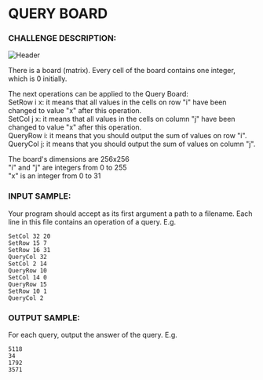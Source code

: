 # QUERY BOARD

### CHALLENGE DESCRIPTION:

![Header](http://i.imgur.com/7OUyCT2.png)

There is a board (matrix). Every cell of the board contains one integer, which is 0 initially. 

The next operations can be applied to the Query Board:  
SetRow i x: it means that all values in the cells on row "i" have been changed to value "x" after this operation.  
SetCol j x: it means that all values in the cells on column "j" have been changed to value "x" after this operation.  
QueryRow i: it means that you should output the sum of values on row "i".  
QueryCol j: it means that you should output the sum of values on column "j". 

The board's dimensions are 256x256  
"i" and "j" are integers from 0 to 255  
"x" is an integer from 0 to 31 

### INPUT SAMPLE:

Your program should accept as its first argument a path to a filename. Each line in this file contains an operation of a query. E.g.

```
SetCol 32 20
SetRow 15 7
SetRow 16 31
QueryCol 32
SetCol 2 14
QueryRow 10
SetCol 14 0
QueryRow 15
SetRow 10 1
QueryCol 2
```

### OUTPUT SAMPLE:

For each query, output the answer of the query. E.g.

```
5118
34
1792
3571
```